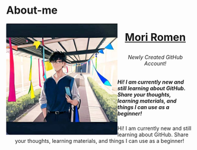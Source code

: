 # About-me

<img align="left" width="300" height="300" src = "https://github.com/Kirara-22/About-me/blob/main/images/mee.jpg?raw=true"> 
<h1> <p align = "center"> <a href = "https://www.facebook.com/yuichi.yuichi22/"> Mori Romen </a> </p> </h3> <h6><p align = "center"> Newly Created GitHub Account! </p> </h3> 
<h5> <p align = "left"> Hi! I am currently new and still learning about GitHub. Share your thoughts, learning materials, and things I can use as a beginner! </p> </h5>
<ul>
  <li> Hi! I am currently new and still learning about GitHub. Share your thoughts, learning materials, and things I can use as a beginner! </li>
</ul>

